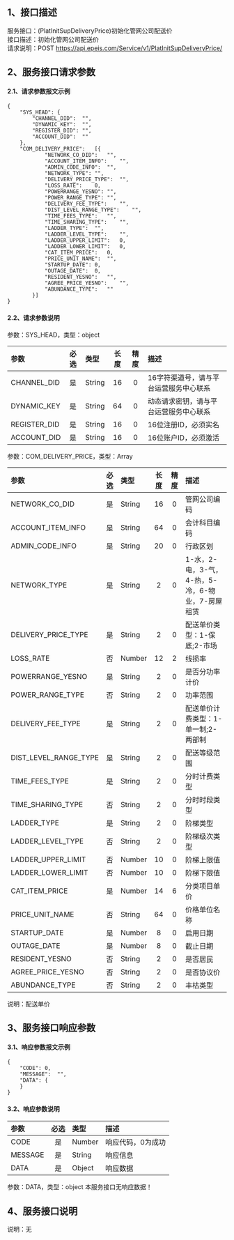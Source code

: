 ## 1、接口描述  
服务接口：(PlatInitSupDeliveryPrice)初始化管网公司配送价  
接口描述：初始化管网公司配送价  
请求说明：POST https://api.epeis.com/Service/v1/PlatInitSupDeliveryPrice/  
  
## 2、服务接口请求参数  
#### 2.1、请求参数报文示例  
~~~  
{
	"SYS_HEAD":	{
		"CHANNEL_DID":	"",
		"DYNAMIC_KEY":	"",
		"REGISTER_DID":	"",
		"ACCOUNT_DID":	""
	},
	"COM_DELIVERY_PRICE":	[{
			"NETWORK_CO_DID":	"",
			"ACCOUNT_ITEM_INFO":	"",
			"ADMIN_CODE_INFO":	"",
			"NETWORK_TYPE":	"",
			"DELIVERY_PRICE_TYPE":	"",
			"LOSS_RATE":	0,
			"POWERRANGE_YESNO":	"",
			"POWER_RANGE_TYPE":	"",
			"DELIVERY_FEE_TYPE":	"",
			"DIST_LEVEL_RANGE_TYPE":	"",
			"TIME_FEES_TYPE":	"",
			"TIME_SHARING_TYPE":	"",
			"LADDER_TYPE":	"",
			"LADDER_LEVEL_TYPE":	"",
			"LADDER_UPPER_LIMIT":	0,
			"LADDER_LOWER_LIMIT":	0,
			"CAT_ITEM_PRICE":	0,
			"PRICE_UNIT_NAME":	"",
			"STARTUP_DATE":	0,
			"OUTAGE_DATE":	0,
			"RESIDENT_YESNO":	"",
			"AGREE_PRICE_YESNO":	"",
			"ABUNDANCE_TYPE":	""
		}]
}  
~~~  
#### 2.2、请求参数说明  
参数：SYS_HEAD，类型：object  
  
| 参数 | 必选 | 类型 | 长度 | 精度 | 描述 |  
| :----------------- | :----: | :-------- | :----: | :----: | :---------------- |  
| CHANNEL_DID | 是 | String | 16 | 0 | 16字符渠道号，请与平台运营服务中心联系 |  
| DYNAMIC_KEY | 是 | String | 64 | 0 | 动态请求密钥，请与平台运营服务中心联系 |  
| REGISTER_DID      |  是  | String   | 16 | 0 | 16位注册ID，必须实名 |  
| ACCOUNT_DID       |  是  | String   | 16 | 0 | 16位账户ID，必须激活 |  
  
参数：COM_DELIVERY_PRICE，类型：Array  
  
| 参数              | 必选 | 类型     | 长度 | 精度 | 描述             |  
| :----------------- | :----: | :-------- | :----: | :----: | :---------------- |  
| NETWORK_CO_DID |  是  | String   | 16 | 0 | 管网公司编码 |  
| ACCOUNT_ITEM_INFO |  是  | String   | 64 | 0 | 会计科目编码 |  
| ADMIN_CODE_INFO |  是  | String   | 20 | 0 | 行政区划 |  
| NETWORK_TYPE |  是  | String   | 2 | 0 | 1-水，2-电，3-气，4-热，5-冷，6-物业，7-房屋租赁 |  
| DELIVERY_PRICE_TYPE |  是  | String   | 2 | 0 | 配送单价类型：1-保底;2-市场 |  
| LOSS_RATE |  否  | Number   | 12 | 2 | 线损率 |  
| POWERRANGE_YESNO |  是  | String   | 2 | 0 | 是否分功率计价 |  
| POWER_RANGE_TYPE |  否  | String   | 2 | 0 | 功率范围 |  
| DELIVERY_FEE_TYPE |  是  | String   | 2 | 0 | 配送单价计费类型：1-单一制;2-两部制 |  
| DIST_LEVEL_RANGE_TYPE |  是  | String   | 2 | 0 | 配送等级范围 |  
| TIME_FEES_TYPE |  是  | String   | 2 | 0 | 分时计费类型 |  
| TIME_SHARING_TYPE |  否  | String   | 2 | 0 | 分时时段类型 |  
| LADDER_TYPE |  是  | String   | 2 | 0 | 阶梯类型 |  
| LADDER_LEVEL_TYPE |  否  | String   | 2 | 0 | 阶梯级次类型 |  
| LADDER_UPPER_LIMIT |  否  | Number   | 10 | 0 | 阶梯上限值 |  
| LADDER_LOWER_LIMIT |  否  | Number   | 10 | 0 | 阶梯下限值 |  
| CAT_ITEM_PRICE |  是  | Number   | 14 | 6 | 分类项目单价 |  
| PRICE_UNIT_NAME |  否  | String   | 64 | 0 | 价格单位名称 |  
| STARTUP_DATE |  是  | Number   | 8 | 0 | 启用日期 |  
| OUTAGE_DATE |  是  | Number   | 8 | 0 | 截止日期 |  
| RESIDENT_YESNO |  否  | String   | 2 | 0 | 是否居民 |  
| AGREE_PRICE_YESNO |  否  | String   | 2 | 0 | 是否协议价 |  
| ABUNDANCE_TYPE |  否  | String   | 2 | 0 | 丰枯类型 |  
  
说明：配送单价  
  
## 3、服务接口响应参数  
#### 3.1、响应参数报文示例  
~~~  
{
	"CODE":	0,
	"MESSAGE":	"",
	"DATA":	{
	}
}  
~~~  
#### 3.2、响应参数说明  
  
| 参数              | 必选 | 类型     | 描述             |  
| :----------------- | :----: | :-------- | :---------------- |  
| CODE | 是 | Number | 响应代码，0为成功 |  
| MESSAGE | 是 | String | 响应信息 |  
| DATA | 是 | Object | 响应数据 |  
  
参数：DATA，类型：object 本服务接口无响应数据！  
## 4、服务接口说明  
说明：无  
